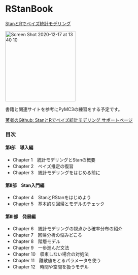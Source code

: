 # RStanBook
[StanとRでベイズ統計モデリング](https://amzn.to/3h9tp8l)

<img width="221" alt="Screen Shot 2020-12-17 at 13 40 10" src="https://user-images.githubusercontent.com/50528980/102535175-77c5d980-406d-11eb-8251-c2d658669b5f.png">

書籍と関連サイトを参考にPyMC3の練習をする予定です。

[著者のGithub: StanとRでベイズ統計モデリング サポートページ](https://github.com/MatsuuraKentaro/RStanBook)

### 目次
#### 第I部　導入編
- Chapter 1　統計モデリングとStanの概要
- Chapter 2　ベイズ推定の復習
- Chapter 3　統計モデリングをはじめる前に

#### 第II部　Stan入門編
- Chapter 4　StanとRStanをはじめよう
- Chapter 5　基本的な回帰とモデルのチェック

#### 第III部　発展編
- Chapter 6　統計モデリングの視点から確率分布の紹介
- Chapter 7　回帰分析の悩みどころ
- Chapter 8　階層モデル
- Chapter 9　一歩進んだ文法
- Chapter 10　収束しない場合の対処法
- Chapter 11　離散値をとるパラメータを使う
- Chapter 12　時間や空間を扱うモデル
